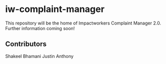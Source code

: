 # iw-complaint-manager

This repository will be the home of Impactworkers Complaint Manager 2.0. Further information coming soon!

## Contributors

Shakeel Bhamani
Justin Anthony
